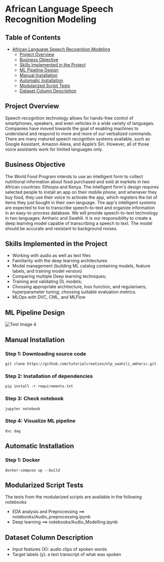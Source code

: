 # African Language Speech Recognition Modeling 
## Table of Contents
- [African Language Speech Recognition Modeling](#African-Language-Speech-Recognition-Modeling)
  - [Project Overview](#project-overview)
  - [Business Objective](#business-objective)
  - [Skills Implemented in the Project](#skills-implemented-in-the-project:)
  - [ML Pipeline Design](#ML-pipeline-design)
  - [Manual Installation](#manual-installation)
  - [Automatic Installation](#automatic-installation)
  - [Modularized Script Tests](#modularized-script-tests)
  - [Dataset Column Description](#dataset-column-description)

## Project Overview
Speech recognition technology allows for hands-free control of smartphones, speakers, and even vehicles in a wide variety of languages. Companies have moved towards the goal of enabling machines to understand and respond to more and more of our verbalized commands. There are many matured speech recognition systems available, such as Google Assistant, Amazon Alexa, and Apple’s Siri. However, all of those voice assistants work for limited languages only. 


## Business Objective
The World Food Program intends to use an intelligent form to collect nutritional information about food purchased and sold at markets in two African countries: Ethiopia and Kenya. The intelligent form's design requires selected people to install an app on their mobile phone, and whenever they buy food, they use their voice to activate the app, which registers the list of items they just bought in their own language. The app's intelligent systems are expected to live to transcribe speech-to-text and organize information in an easy-to-process database.
We will provide speech-to-text technology in two languages: Amharic and Swahili. It is our responsibility to create a deep learning model capable of transcribing a speech to text. The model should be accurate and resistant to background noises. 

## Skills Implemented in the Project
* Working with audio as well as text files
* Familiarity with the deep learning architectures
* Model management (building ML catalog containing models, feature labels, and training model version)
* Comparing multiple Deep learning techniques; 
* Training and validating DL models; 
* Choosing appropriate architecture, loss function, and regularisers; hyperparameter tuning; choosing suitable evaluation metrics. 
* MLOps  with DVC, CML, and MLFlow

## ML Pipeline Design
![Test Image 4](https://miro.medium.com/max/1400/1*rBUXN2u1Yh-9pxKzUGjmMg.png)

## Manual Installation
### Step 1: Downloading source code
```
git clone https://github.com/tutorialcreation/nlp_swahili_amharic.git
```
### Step 2: Installation of dependencies
```
pip install -r requirements.txt
```
### Step 3: Check notebook
```
jupyter notebook
```
### Step 4: Visualize ML pipeline
```
dvc dag
```

## Automatic Installation
### Step 1: Docker
```
docker-compose up --build
```

## Modularized Script Tests
The tests from the modularized scripts are available in the following notebooks
* EDA analysis and Preprocessing ==> notebooks/Audio_preprocessing.ipynb
* Deep learning ==> notebooks/Audio_Modelling.ipynb

## Dataset Column Description
* Input features (X): audio clips of spoken words
* Target labels (y): a text transcript of what was spoken
